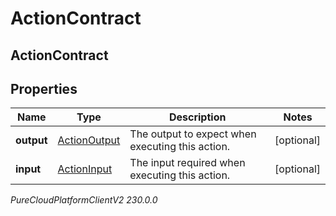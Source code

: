 # ActionContract

## ActionContract

## Properties

|Name | Type | Description | Notes|
|------------ | ------------- | ------------- | -------------|
| **output** | [ActionOutput](ActionOutput) | The output to expect when executing this action. | [optional] |
| **input** | [ActionInput](ActionInput) | The input required when executing this action. | [optional] |



_PureCloudPlatformClientV2 230.0.0_
